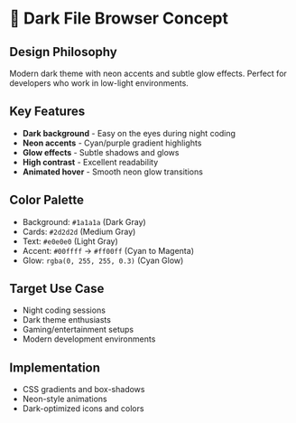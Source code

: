 # 🌙 Dark File Browser Concept

## Design Philosophy
Modern dark theme with neon accents and subtle glow effects. Perfect for developers who work in low-light environments.

## Key Features
- **Dark background** - Easy on the eyes during night coding
- **Neon accents** - Cyan/purple gradient highlights
- **Glow effects** - Subtle shadows and glows
- **High contrast** - Excellent readability
- **Animated hover** - Smooth neon glow transitions

## Color Palette
- Background: `#1a1a1a` (Dark Gray)
- Cards: `#2d2d2d` (Medium Gray)
- Text: `#e0e0e0` (Light Gray)
- Accent: `#00ffff` → `#ff00ff` (Cyan to Magenta)
- Glow: `rgba(0, 255, 255, 0.3)` (Cyan Glow)

## Target Use Case
- Night coding sessions
- Dark theme enthusiasts
- Gaming/entertainment setups
- Modern development environments

## Implementation
- CSS gradients and box-shadows
- Neon-style animations
- Dark-optimized icons and colors
